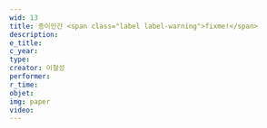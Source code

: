 ```yaml
---
wid: 13
title: 종이인간 <span class="label label-warning">fixme!</span>
description: 
e_title: 
c_year: 
type: 
creator: 이철성
performer: 
r_time: 
objet: 
img: paper
video: 
---
```


